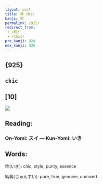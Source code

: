 ```yaml
---
layout: post
title: 粋 chic
kanji: 粋
permalink: /925/
redirect_from:
 - /粋/
 - /chic/
pre_kanji: 924
nex_kanji: 926
---
```


## {925}

## `chic`

## [10]

<div class="stroke"><img src="E7B28B.png" /></div>

## Reading:

### On-Yomi: スイ &mdash; Kun-Yomi: いき

## Words:

粋(いき): chic, style, purity, essence

純粋(じゅんすい): pure, true, genuine, unmixed
